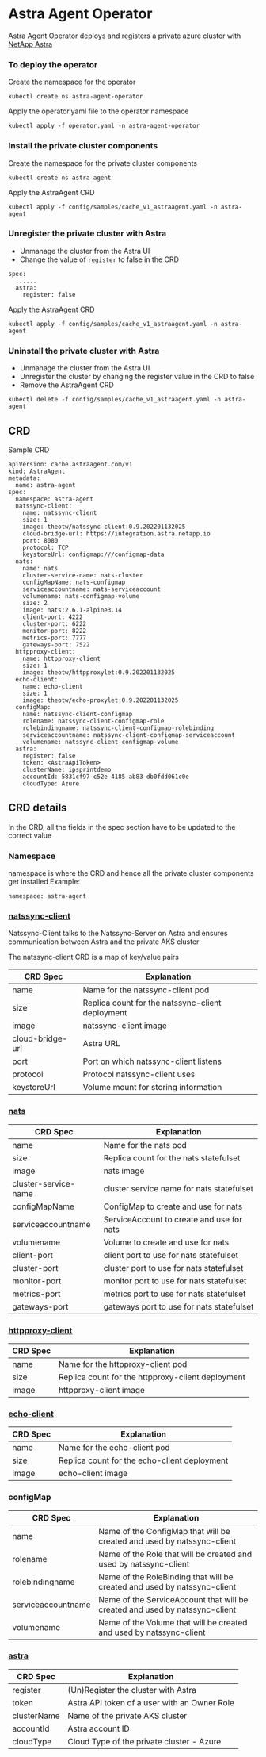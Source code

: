 # Astra Agent Operator 

Astra Agent Operator deploys and registers a private azure cluster with [NetApp Astra](https://cloud.netapp.com/astra)

### To deploy the operator
Create the namespace for the operator
```
kubectl create ns astra-agent-operator
```
Apply the operator.yaml file to the operator namespace
```
kubectl apply -f operator.yaml -n astra-agent-operator
```
### Install the private cluster components
Create the namespace for the private cluster components
```
kubectl create ns astra-agent
```
Apply the AstraAgent CRD
```
kubectl apply -f config/samples/cache_v1_astraagent.yaml -n astra-agent
```
### Unregister the private cluster with Astra
- Unmanage the cluster from the Astra UI
- Change the value of `register` to false in the CRD
```
spec:
  ......
  astra:
    register: false
```
Apply the AstraAgent CRD
```
kubectl apply -f config/samples/cache_v1_astraagent.yaml -n astra-agent
```
### Uninstall the private cluster with Astra
- Unmanage the cluster from the Astra UI
- Unregister the cluster by changing the register value in the CRD to false
- Remove the AstraAgent CRD
```
kubectl delete -f config/samples/cache_v1_astraagent.yaml -n astra-agent
```
## CRD
Sample CRD
```
apiVersion: cache.astraagent.com/v1
kind: AstraAgent
metadata:
  name: astra-agent
spec:
  namespace: astra-agent
  natssync-client:
    name: natssync-client
    size: 1
    image: theotw/natssync-client:0.9.202201132025
    cloud-bridge-url: https://integration.astra.netapp.io
    port: 8080
    protocol: TCP
    keystoreUrl: configmap:///configmap-data
  nats:
    name: nats
    cluster-service-name: nats-cluster
    configMapName: nats-configmap
    serviceaccountname: nats-serviceaccount
    volumename: nats-configmap-volume
    size: 2
    image: nats:2.6.1-alpine3.14
    client-port: 4222
    cluster-port: 6222
    monitor-port: 8222
    metrics-port: 7777
    gateways-port: 7522
  httpproxy-client:
    name: httpproxy-client
    size: 1
    image: theotw/httpproxylet:0.9.202201132025
  echo-client:
    name: echo-client
    size: 1
    image: theotw/echo-proxylet:0.9.202201132025
  configMap:
    name: natssync-client-configmap
    rolename: natssync-client-configmap-role
    rolebindingname: natssync-client-configmap-rolebinding
    serviceaccountname: natssync-client-configmap-serviceaccount
    volumename: natssync-client-configmap-volume
  astra:
    register: false
    token: <AstraApiToken>
    clusterName: ipsprintdemo
    accountId: 5831cf97-c52e-4185-ab83-db0fdd061c0e
    cloudType: Azure
```

## CRD details
In the CRD, all the fields in the spec section have to be updated to the correct value

### Namespace
namespace is where the CRD and hence all the private cluster components get installed
Example:
```
namespace: astra-agent
```
### [natssync-client](https://github.com/theotw/natssync)
Natssync-Client talks to the Natssync-Server on Astra and ensures communication between Astra and the private AKS cluster

The natssync-client CRD is a map of key/value pairs

| CRD Spec          | Explanation   |
| ----------------- | ------------- |
| name              | Name for the natssync-client pod |
| size              | Replica count for the natssync-client deployment |
| image             | natssync-client image |
| cloud-bridge-url  | Astra URL  |
| port              | Port on which natssync-client listens |
| protocol          | Protocol natssync-client uses |
| keystoreUrl       | Volume mount for storing information |

### [nats](https://nats.io/)
| CRD Spec             | Explanation   |
| ---------------------| ------------- |
| name                 | Name for the nats pod |
| size                 | Replica count for the nats statefulset |
| image                | nats image |
| cluster-service-name | cluster service name for nats statefulset |
| configMapName        | ConfigMap to create and use for nats |
| serviceaccountname   | ServiceAccount to create and use for nats |
| volumename           | Volume to create and use for nats |
| client-port          | client port to use for nats statefulset |
| cluster-port         | cluster port to use for nats statefulset |
| monitor-port         | monitor port to use for nats statefulset |
| metrics-port         | metrics port to use for nats statefulset |
| gateways-port        | gateways port to use for nats statefulset |

### [httpproxy-client](https://github.com/theotw/natssync)
| CRD Spec | Explanation   |
| ---------| ------------- |
| name     | Name for the httpproxy-client pod |
| size     | Replica count for the httpproxy-client deployment |
| image    | httpproxy-client image |

### [echo-client](https://github.com/theotw/natssync)
| CRD Spec | Explanation   |
| ---------| ------------- |
| name     | Name for the echo-client pod |
| size     | Replica count for the echo-client deployment |
| image    | echo-client image |

### configMap
| CRD Spec           | Explanation   |
| ------------------ | ------------- |
| name               | Name of the ConfigMap that will be created and used by natssync-client |
| rolename           | Name of the Role that will be created and used by natssync-client |
| rolebindingname    | Name of the RoleBinding that will be created and used by natssync-client |
| serviceaccountname | Name of the ServiceAccount that will be created and used by natssync-client |
| volumename         | Name of the Volume that will be created and used by natssync-client |

### [astra](https://cloud.netapp.com/astra)
| CRD Spec      | Explanation   |
| ------------- | ------------- |
| register      | (Un)Register the cluster with Astra |
| token         | Astra API token of a user with an Owner Role|
| clusterName   | Name of the private AKS cluster |
| accountId     | Astra account ID |
| cloudType     | Cloud Type of the private cluster - Azure |

